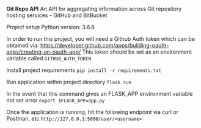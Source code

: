 **Git Repo API**
An API for aggregating information across Git repository hosting services - GitHub and BitBucket

*Project setup*
Python version: 3.6.8

In order to run this project, you will need a Github Auth token which can be obtained via:
https://developer.github.com/apps/building-oauth-apps/creating-an-oauth-app/
This token should be set as an environment variable called `GITHUB_AUTH_TOKEN`

Install project requirements
`pip install -r requirements.txt`

Run application within project directory
`flask run`

In the event that this command gives an FLASK_APP environment variable not set error
`export $FLASK_APP=app.py`

Once the application is running, hit the following endpoint via curl or Postman, etc
`http://127.0.0.1:5000/user/<username>`